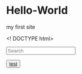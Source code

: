 # Hello-World
my first site



<! DOCTYPE html>
<html>
<head>
<meta charset="UTF-8">
<title>Best klick</title>
<link rel="stylesheet" href="style14725.css">
</head>
<body>
<input type="text" id="myText" placeholder="Search">

<button onclick="myFunction()"><a href="https://www.youtube.com/results?search_query=javasr">test</a></button>
<p id="my"></p>

<script>
function myFunction()
{
var x =document.getElementById("myText").value;


if(x == "privet")
{
document.getElementById("my").innerHTML = "Hello Gag";
}

else 
{
document.getElementById("my").innerHTML = "Eror 606";
}

}
</script>

	   


</body>
</html>
